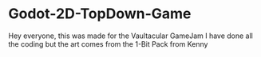 # Godot-2D-TopDown-Game

Hey everyone, this was made for the Vaultacular GameJam I have done all the coding but the art comes from the 1-Bit Pack from Kenny
